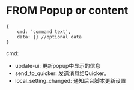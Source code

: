 # FROM Popup or content

```
{
    cmd: 'command text',
    data: {} //optional data
}
```

cmd:
- update-ui:  更新popup中显示的信息
- send_to_quicker: 发送消息给Quicker。 
- local_setting_changed: 通知后台脚本更新设置